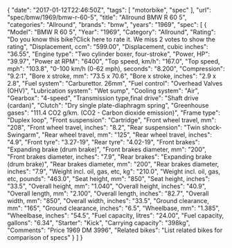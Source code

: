 {
    "date": "2017-01-12T22:46:50Z",
    "tags": [
        "motorbike",
        "spec"
    ],
    "url": "spec\/bmw\/1969\/bmw-r-60-5",
    "title": "Allround BMW R 60 5",
    "categories": "Allround",
    "brands": "bmw",
    "years": "1969",
    "spec": [
        {
            "Model": "BMW R 60 5",
            "Year": "1969",
            "Category": "Allround",
            "Rating": "Do you know this bike?Click here to rate it. We miss 2 votes to show the rating",
            "Displacement, ccm": "599.00",
            "Displacement, cubic inches": "36.55",
            "Engine type": "Two cylinder boxer, four-stroke",
            "Power, HP": "39.97",
            "Power at RPM": "6400",
            "Top speed, km\/h": "167.0",
            "Top speed, mph": "103.8",
            "0-100 km\/h (0-62 mph), seconds": "8.200",
            "Compression": "9.2:1",
            "Bore x stroke, mm": "73.5 x 70.6",
            "Bore x stroke, inches": "2.9 x 2.8",
            "Fuel system": "Carburettor. 26mm",
            "Fuel control": "Overhead Valves (OHV)",
            "Lubrication system": "Wet sump",
            "Cooling system": "Air",
            "Gearbox": "4-speed",
            "Transmission type,final drive": "Shaft drive (cardan)",
            "Clutch": "Dry single plate-diaphragm spring",
            "Greenhouse gases": "111.4 CO2 g\/km. (CO2 - Carbon dioxide emission)",
            "Frame type": "Duplex loop",
            "Front suspension": "Cartridge",
            "Front wheel travel, mm": "208",
            "Front wheel travel, inches": "8.2",
            "Rear suspension": "Twin shock-Swingarm",
            "Rear wheel travel, mm": "125",
            "Rear wheel travel, inches": "4.9",
            "Front tyre": "3.27-19",
            "Rear tyre": "4.02-19",
            "Front brakes": "Expanding brake (drum brake)",
            "Front brakes diameter, mm": "200",
            "Front brakes diameter, inches": "7.9",
            "Rear brakes": "Expanding brake (drum brake)",
            "Rear brakes diameter, mm": "200",
            "Rear brakes diameter, inches": "7.9",
            "Weight incl. oil, gas, etc, kg": "210.0",
            "Weight incl. oil, gas, etc, pounds": "463.0",
            "Seat height, mm": "850",
            "Seat height, inches": "33.5",
            "Overall height, mm": "1.040",
            "Overall height, inches": "40.9",
            "Overall length, mm": "2.100",
            "Overall length, inches": "82.7",
            "Overall width, mm": "850",
            "Overall width, inches": "33.5",
            "Ground clearance, mm": "165",
            "Ground clearance, inches": "6.5",
            "Wheelbase, mm": "1.385",
            "Wheelbase, inches": "54.5",
            "Fuel capacity, litres": "24.00",
            "Fuel capacity, gallons": "6.34",
            "Starter": "Kick",
            "Carrying capacity": "398kg",
            "Comments": "Price 1969 DM 3996",
            "Related bikes": "List related bikes for comparison of specs"
        }
    ]
}